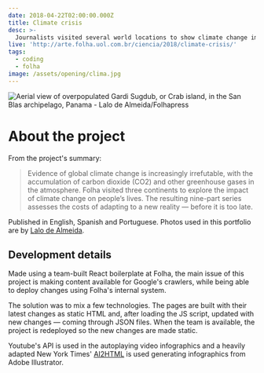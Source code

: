 ```yaml
---
date: 2018-04-22T02:00:00.000Z
title: Climate crisis
desc: >-
  Journalists visited several world locations to show climate change impact through human stories
live: 'http://arte.folha.uol.com.br/ciencia/2018/climate-crisis/'
tags:
  - coding
  - folha
image: /assets/opening/clima.jpg
---
```

![Aerial view of overpopulated Gardi Sugdub, or Crab island, in the San Blas archipelago, Panama - Lalo de Almeida/Folhapress](/assets/panama.jpg)

# About the project

From the project's summary:

> Evidence of global climate change is increasingly irrefutable, with the accumulation of carbon dioxide (CO2) and other greenhouse gases in the atmosphere.
> Folha visited three continents to explore the impact of climate change on people’s lives. The resulting nine-part series assesses the costs of adapting to a new reality — before it is too late.

Published in English, Spanish and Portuguese. Photos used in this portfolio are by [Lalo de Almeida](http://lalodealmeida.com.br/site_pt/).

## Development details

Made using a team-built React boilerplate at Folha, the main issue of this project is making content available for Google's crawlers, while being able to deploy changes using Folha's internal system.

The solution was to mix a few technologies. The pages are built with their latest changes as static HTML and, after loading the JS script, updated with new changes — coming through JSON files. When the team is available, the project is redeployed so the new changes are made static.

Youtube's API is used in the autoplaying video infographics and a heavily adapted New York Times' [AI2HTML](http://ai2html.org/) is used generating infographics from Adobe Illustrator.
